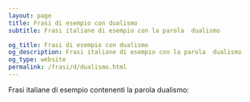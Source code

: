 ```yaml
---
layout: page
title: Frasi di esempio con dualismo 
subtitle: Frasi italiane di esempio con la parola  dualismo

og_title: Frasi di esempio con dualismo 
og_description: Frasi italiane di esempio con la parola  dualismo
og_type: website
permalink: /frasi/d/dualismo.html
---
```


Frasi italiane di esempio contenenti la parola dualismo:


